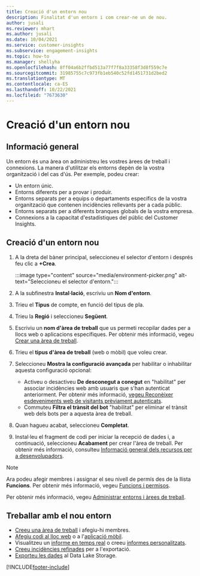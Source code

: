 ```yaml
---
title: Creació d'un entorn nou
description: Finalitat d'un entorn i com crear-ne un de nou.
author: jusali
ms.reviewer: mhart
ms.author: jusali
ms.date: 10/04/2021
ms.service: customer-insights
ms.subservice: engagement-insights
ms.topic: how-to
ms.manager: shellyha
ms.openlocfilehash: 8ff04a6b2ffbd513a77f7f8a33358f3d8f559c7e
ms.sourcegitcommit: 31985755c7c973fb1eb540c52fd1451731d2bed2
ms.translationtype: MT
ms.contentlocale: ca-ES
ms.lasthandoff: 10/22/2021
ms.locfileid: "7673630"
---
```

# <a name="create-a-new-environment"></a>Creació d'un entorn nou 

## <a name="overview"></a>Informació general

Un entorn és una àrea on administreu les vostres àrees de treball i connexions. La manera d'utilitzar els entorns depèn de la vostra organització i del cas d'ús. Per exemple, podeu crear:

- Un entorn únic.
- Entorns diferents per a provar i produir.
- Entorns separats per a equips o departaments específics de la vostra organització que contenen incidències rellevants per a cada públic.
- Entorns separats per a diferents branques globals de la vostra empresa.
- Connexions a la capacitat d'estadístiques del públic del Customer Insights.

## <a name="create-a-new-environment"></a>Creació d'un entorn nou

1. A la dreta del bàner principal, seleccioneu el selector d'entorn i després feu clic a  **+Crea**.

   :::image type="content" source="media/environment-picker.png" alt-text="Seleccioneu el selector d'entorn.":::

1. A la subfinestra **Instal·lació**, escriviu un **Nom d'entorn**.

1. Trieu el **Tipus** de compte, en funció del tipus de pla.

1. Trieu la **Regió** i seleccioneu **Següent**. 

1. Escriviu un **nom d'àrea de treball** que us permeti recopilar dades per a llocs web o aplicacions específiques. Per obtenir més informació, vegeu [Crear una àrea de treball](create-workspace.md).

1. Trieu el **tipus d'àrea de treball** (web o mòbil) que voleu crear. 

1. Seleccioneu **Mostra la configuració avançada** per habilitar o inhabilitar aquesta configuració opcional:

   - Activeu o desactiveu **De desconegut a conegut** en "habilitat" per associar incidències web amb usuaris que s'han autenticat anteriorment. Per obtenir més informació, [vegeu Reconèixer esdeveniments web de visitants prèviament autenticats](unknown-to-known.md).
   - Commuteu **Filtra el trànsit del bot** "habilitat" per eliminar el trànsit web dels bots per a aquesta àrea de treball. 

1. Quan hagueu acabat, seleccioneu **Completat**. 

1. Instal·leu el fragment de codi per iniciar la recepció de dades i, a continuació, seleccioneu **Acabament** per crear l'àrea de treball. Per obtenir més informació, consulteu [Informació general dels recursos per a desenvolupadors](developer-resources.md).

> [!NOTE]
> Ara podeu afegir membres i assignar el seu nivell de permís des de la llista **Funcions**. Per obtenir més informació, vegeu [Funcions i permisos](user-roles.md). 

Per obtenir més informació, vegeu [Administrar entorns i àrees de treball](manage-environments-workspaces.md).

## <a name="work-with-your-new-environment"></a>Treballar amb el nou entorn

- [Creeu una àrea de treball](../engagement-insights/create-workspace.md) i afegiu-hi membres.
- [Afegiu codi al lloc web](../engagement-insights/instrument-website.md) o a l'[aplicació mòbil](../engagement-insights/developer-resources.md#capture-events-from-mobile-apps).
- Visualitzeu un [informe en temps real](../engagement-insights/view-reports.md) o creeu [informes personalitzats](../engagement-insights/custom-reports.md).
- [Creeu incidències refinades](../engagement-insights/refined-events.md) per a l'exportació.
- [Exporteu les dades](../engagement-insights/export-events.md) al Data Lake Storage.

[!INCLUDE[footer-include](../includes/footer-banner.md)]
